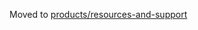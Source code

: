 Moved to <a href="https://github.com/department-of-veterans-affairs/va.gov-team/blob/master/products/resources-and-support/">products/resources-and-support</a>
